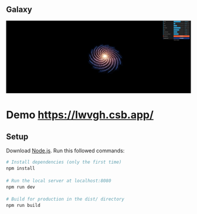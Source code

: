 ## Galaxy

![alt text](https://raw.githubusercontent.com/saanny/Galaxy/main/static/galaxys.png)

# Demo https://lwvgh.csb.app/

## Setup

Download [Node.js](https://nodejs.org/en/download/).
Run this followed commands:

```bash
# Install dependencies (only the first time)
npm install

# Run the local server at localhost:8080
npm run dev

# Build for production in the dist/ directory
npm run build
```
